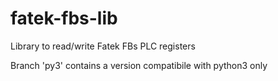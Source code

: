 # fatek-fbs-lib
Library to read/write Fatek FBs PLC registers


Branch 'py3' contains a version compatibile with python3 only

